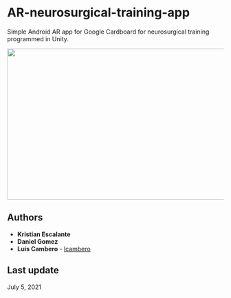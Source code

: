 # AR-neurosurgical-training-app
Simple Android AR app for Google Cardboard for neurosurgical training programmed in Unity.

<p align="center">
  <img width="640" height="352" src="media/SNI.gif">
</p>

## Authors

* **Kristian Escalante**
* **Daniel Gomez**
* **Luis Cambero** - [lcambero](https://github.com/lcambero)

## Last update

July 5, 2021